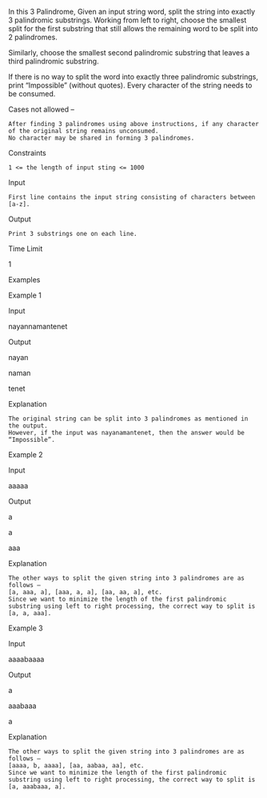 In this 3 Palindrome, Given an input string word, split the string into exactly 3 palindromic substrings. Working from left to right, choose the smallest split for the first substring that still allows the remaining word to be split into 2 palindromes.

Similarly, choose the smallest second palindromic substring that leaves a third palindromic substring.

If there is no way to split the word into exactly three palindromic substrings, print “Impossible” (without quotes). Every character of the string needs to be consumed.

Cases not allowed –

    After finding 3 palindromes using above instructions, if any character of the original string remains unconsumed.
    No character may be shared in forming 3 palindromes.

Constraints

    1 <= the length of input sting <= 1000

Input

    First line contains the input string consisting of characters between [a-z].

Output

    Print 3 substrings one on each line.

Time Limit

1

Examples

Example 1

Input

nayannamantenet

Output

nayan

naman

tenet

Explanation

    The original string can be split into 3 palindromes as mentioned in the output.
    However, if the input was nayanamantenet, then the answer would be “Impossible”.

Example 2

Input

aaaaa

Output

a

a

aaa

Explanation

    The other ways to split the given string into 3 palindromes are as follows –
    [a, aaa, a], [aaa, a, a], [aa, aa, a], etc.
    Since we want to minimize the length of the first palindromic substring using left to right processing, the correct way to split is [a, a, aaa].

Example 3

Input

aaaabaaaa

Output

a

aaabaaa

a

Explanation

    The other ways to split the given string into 3 palindromes are as follows –
    [aaaa, b, aaaa], [aa, aabaa, aa], etc.
    Since we want to minimize the length of the first palindromic substring using left to right processing, the correct way to split is [a, aaabaaa, a].